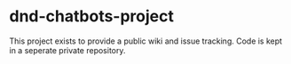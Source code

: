 # dnd-chatbots-project

This project exists to provide a public wiki and issue tracking. Code is kept in a seperate private repository.
